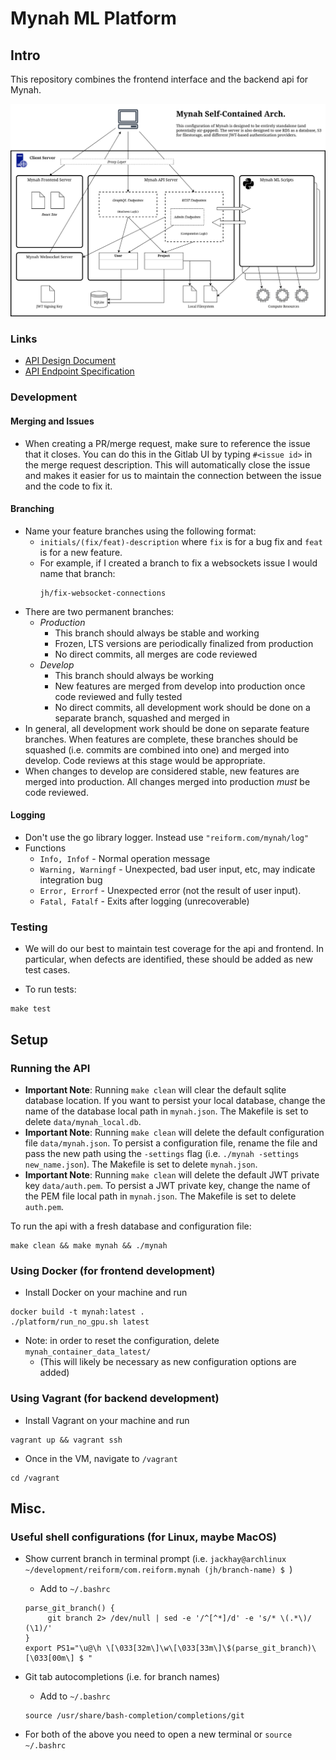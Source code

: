# Mynah ML Platform

## Intro
This repository combines the frontend interface and the backend api for Mynah.

![Arch Diagram](docs/mynah_arch_1-13-21.drawio.png)

### Links
- [API Design Document](docs/api_design_doc.md)
- [API Endpoint Specification](docs/endpoints.md)

### Development
#### Merging and Issues
- When creating a PR/merge request, make sure to reference the issue that it closes. You can do this in the Gitlab UI by typing `#<issue id>` in the merge request description. This will automatically close the issue and makes it easier for us to maintain the connection between the issue and the code to fix it.

#### Branching
- Name your feature branches using the following format:
  - `initials/(fix/feat)-description` where `fix` is for a bug fix and `feat` is for a new feature.
  - For example, if I created a branch to fix a websockets issue I would name that branch:
    ```
    jh/fix-websocket-connections
    ```
- There are two permanent branches:
  - _Production_
    - This branch should always be stable and working
    - Frozen, LTS versions are periodically finalized from production
    - No direct commits, all merges are code reviewed
  - _Develop_
    - This branch should always be working
    - New features are merged from develop into production once code reviewed and fully tested
    - No direct commits, all development work should be done on a separate branch, squashed and merged in
- In general, all development work should be done on separate feature branches. When features are complete, these branches should be squashed (i.e. commits are combined into one) and merged into develop. Code reviews at this stage would be appropriate.
- When changes to develop are considered stable, new features are merged into production. All changes merged into production _must_ be code reviewed.

#### Logging
- Don't use the go library logger. Instead use `"reiform.com/mynah/log"`
- Functions
  - `Info, Infof` - Normal operation message
  - `Warning, Warningf` - Unexpected, bad user input, etc, may indicate integration bug
  - `Error, Errorf` - Unexpected error (not the result of user input).
  - `Fatal, Fatalf` - Exits after logging (unrecoverable)

### Testing
- We will do our best to maintain test coverage for the api and frontend. In particular, when defects are identified, these should be added as new test cases.

- To run tests:
```
make test
```

## Setup

### Running the API
- **Important Note**: Running `make clean` will clear the default sqlite database location. If you want to persist your local database, change the name of the database local path in `mynah.json`. The Makefile is set to delete `data/mynah_local.db`.
- **Important Note**: Running `make clean` will delete the default configuration file `data/mynah.json`. To persist a configuration file, rename the file and pass the new path using the `-settings` flag (i.e. `./mynah -settings new_name.json`). The Makefile is set to delete `mynah.json`.
- **Important Note**: Running `make clean` will delete the default JWT private key `data/auth.pem`. To persist a JWT private key, change the name of the PEM file local path in `mynah.json`. The Makefile is set to delete `auth.pem`.

To run the api with a fresh database and configuration file:
```
make clean && make mynah && ./mynah
```

### Using Docker (for frontend development)
- Install Docker on your machine and run
```
docker build -t mynah:latest .
./platform/run_no_gpu.sh latest
```
- Note: in order to reset the configuration, delete `mynah_container_data_latest/`
  - (This will likely be necessary as new configuration options are added)

### Using Vagrant (for backend development)
- Install Vagrant on your machine and run
```
vagrant up && vagrant ssh
```
- Once in the VM, navigate to `/vagrant`
```
cd /vagrant
```

## Misc.

### Useful shell configurations (for Linux, maybe MacOS)
- Show current branch in terminal prompt (i.e. `jackhay@archlinux ~/development/reiform/com.reiform.mynah (jh/branch-name) $ `)
  - Add to `~/.bashrc`
  ```
  parse_git_branch() {
       git branch 2> /dev/null | sed -e '/^[^*]/d' -e 's/* \(.*\)/ (\1)/'
  }
  export PS1="\u@\h \[\033[32m\]\w\[\033[33m\]\$(parse_git_branch)\[\033[00m\] $ "
  ```

- Git tab autocompletions (i.e. for branch names)
  - Add to `~/.bashrc`
  ```
  source /usr/share/bash-completion/completions/git
  ```
- For both of the above you need to open a new terminal or `source ~/.bashrc`
